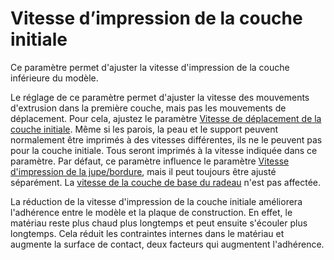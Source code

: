 Vitesse d’impression de la couche initiale
===

Ce paramètre permet d'ajuster la vitesse d'impression de la couche inférieure du modèle.

Le réglage de ce paramètre permet d'ajuster la vitesse des mouvements d'extrusion dans la première couche, mais pas les mouvements de déplacement. Pour cela, ajustez le paramètre [Vitesse de déplacement de la couche initiale](speed_travel_layer_0.md). Même si les parois, la peau et le support peuvent normalement être imprimés à des vitesses différentes, ils ne le peuvent pas pour la couche initiale. Tous seront imprimés à la vitesse indiquée dans ce paramètre. Par défaut, ce paramètre influence le paramètre [Vitesse d'impression de la jupe/bordure](skirt_brim_speed.md), mais il peut toujours être ajusté séparément. La [vitesse de la couche de base du radeau](../platform_adhesion/raft_base_speed.md) n'est pas affectée.

La réduction de la vitesse d'impression de la couche initiale améliorera l'adhérence entre le modèle et la plaque de construction. En effet, le matériau reste plus chaud plus longtemps et peut ensuite s'écouler plus longtemps. Cela réduit les contraintes internes dans le matériau et augmente la surface de contact, deux facteurs qui augmentent l'adhérence.
